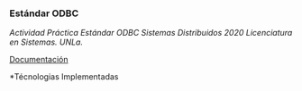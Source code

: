 ### Estándar ODBC

*Actividad Práctica Estándar ODBC Sistemas Distribuidos 2020 Licenciatura en Sistemas. UNLa.*

[Documentación](
https://github.com/maximilianoPizarro/estandar-odbc/blob/master/TP2%20ODBC.pdf)

*Técnologias Implementadas

[Node 12.18.3]:(https://nodejs.org/en/download/) 
[MySQL Connector/ODBC 8.0.21]:(https://dev.mysql.com/downloads/connector/odbc/)     
[PM2]:(https://pm2.keymetrics.io/) 
[Bootstrap 4.5.2]: (https://dev.mysql.com/downloads/shell/)
[Docker Desktop]:(https://www.docker.com/products/docker-desktop)
[Visual Studio Code]:(https://code.visualstudio.com/download)



